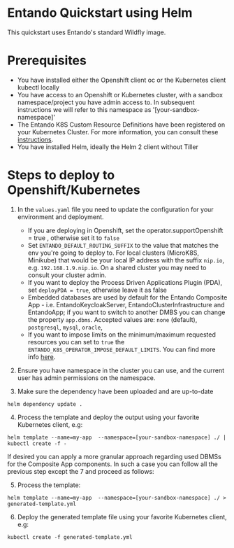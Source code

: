 # Entando Quickstart using Helm

This quickstart uses Entando's standard Wildfly image.

# Prerequisites

  - You have installed either the Openshift client oc or the Kubernetes client kubectl locally
  - You have access to an Openshift or Kubernetes cluster, with a sandbox namespace/project you have admin access to. In subsequent instructions we will refer to this namespace as '[your-sandbox-namespace]'
  - The Entando K8S Custom Resource Definitions have been registered on your Kubernetes Cluster. For more information, you can consult these [instructions](https://github.com/entando-k8s/entando-k8s-custom-model/blob/master/src/main/resources/crd/README.md).
  - You have installed Helm, ideally the Helm 2 client without Tiller


# Steps to deploy to Openshift/Kubernetes

1. In the `values.yaml` file you need to update the configuration for your environment and deployment.

    - If you are deploying in Openshift, set the operator.supportOpenshift = true , otherwise set it to `false`
    - Set `ENTANDO_DEFAULT_ROUTING_SUFFIX` to the value that matches the env you're going to deploy to. For local clusters (MicroK8S, Minikube) that would be your local IP address with the suffix `nip.io`, e.g. `192.168.1.9.nip.io`. On a shared cluster you may need to consult your cluster admin.
    - If you want to deploy the Process Driven Applications Plugin (PDA), set `deployPDA = true`, otherwise leave it as false
    - Embedded databases are used by default for the Entando Composite App - i.e. EntandoKeycloakServer, EntandoClusterInfrastructure and EntandoApp; if you want to switch to another DMBS you can change the property `app.dbms`. Accepted values are: `none` (default), `postgresql`, `mysql`, `oracle`,
    - If you want to impose limits on the minimum/maximum requested resources you can set to `true` the `ENTANDO_K8S_OPERATOR_IMPOSE_DEFAULT_LIMITS`. You can find more info [here](https://dev.entando.org/docs/getting-started/#add-custom-resources).

2. Ensure you have namespace in the cluster you can use, and the current user has admin permissions on the namespace.
3. Make sure the dependency have been uploaded and are up-to-date
```
helm dependency update .
```
4. Process the template and deploy the output using your favorite Kubernetes client, e.g:
```
helm template --name=my-app  --namespace=[your-sandbox-namespace] ./ | kubectl create -f -
```

If desired you can apply a more granular approach regarding used DBMSs for the Composite App components. In such a case you can follow all the previous step except the 7 and proceed as follows:

5. Process the template:
```
helm template --name=my-app  --namespace=[your-sandbox-namespace] ./ > generated-template.yml
```

6. Deploy the generated template file using your favorite Kubernetes client, e.g:
```
kubectl create -f generated-template.yml
```
